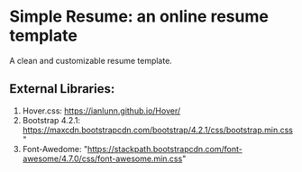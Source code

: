 # Simple Resume: an online resume template

A clean and customizable resume template.

## External Libraries:

1. Hover.css: https://ianlunn.github.io/Hover/
2. Bootstrap 4.2.1: https://maxcdn.bootstrapcdn.com/bootstrap/4.2.1/css/bootstrap.min.css"
3. Font-Awedome: "https://stackpath.bootstrapcdn.com/font-awesome/4.7.0/css/font-awesome.min.css"